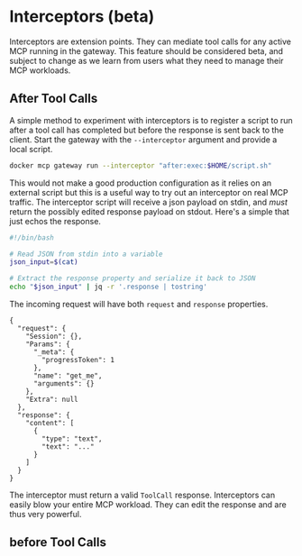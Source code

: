# Interceptors (beta)

Interceptors are extension points. They can mediate tool calls for any active MCP running in the gateway. This feature should be considered beta, and subject to change as we learn from users what they need to manage their MCP workloads.

## **After** Tool Calls

A simple method to experiment with interceptors is to register a script to run after a tool call has completed but before the response is sent back to the client. Start the gateway with the `--interceptor` argument and provide a local script.

```bash
docker mcp gateway run --interceptor "after:exec:$HOME/script.sh"
```

This would not make a good production configuration as it relies on an external script but this is a useful way to try out an interceptor on real MCP traffic. The interceptor script will receive a json payload on stdin, and _must_ return the possibly edited response payload on stdout. Here's a simple that just echos the response.

```bash
#!/bin/bash

# Read JSON from stdin into a variable
json_input=$(cat)

# Extract the response property and serialize it back to JSON
echo "$json_input" | jq -r '.response | tostring'
```

The incoming request will have both `request` and `response` properties.

```
{
  "request": {
    "Session": {},
    "Params": {
      "_meta": {
        "progressToken": 1
      },
      "name": "get_me",
      "arguments": {}
    },
    "Extra": null
  },
  "response": {
    "content": [
      {
        "type": "text",
        "text": "..."
      }
    ]
  }
}

```

The interceptor must return a valid `ToolCall` response. Interceptors can easily blow your entire MCP workload. They can edit the response and are thus very powerful.

## **before** Tool Calls

